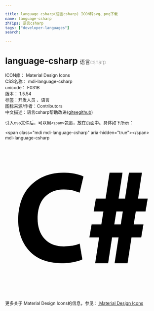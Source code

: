 ```yaml
---

title: language csharp(语言csharp) ICON转svg、png下载
name: language-csharp
zhTips: 语言csharp
tags: ["developer-languages"]
search: 

---
```


# language-csharp  <small style="font-size: 60%;font-weight: 100">语言csharp</small>


<div class="detail-page">
<p>
<span>
ICON库：
<span class="badge-secondary badge">Material Design Icons</span> 
</span>
<br/>
<span>
CSS名称：
<span class="badge-secondary badge">mdi-language-csharp</span> 
</span>
<br/>
<span>
unicode：
<span class="badge-secondary badge">F031B</span> 
<copy-btn content='F031B' btn-title=""></copy-btn>
<copy-btn :content='String.fromCodePoint(parseInt("F031B", 16))' btn-title="复制U"></copy-btn>
</span>
<br/>
<span>
版本：
<span class="badge-secondary badge">1.5.54</span> 
</span><br/><span>标签：<span class="badge-light badge"><router-link to="/tags/developer-languages.html">开发人员 、语言</router-link></span></span>
<br/>
<span>图标来源/作者：<span class="badge-light badge">Contributors</span></span> 
<br/>
<span class="zh-detail">中文描述：<span class="badge-primary badge">语言csharp</span><span class="help-link"><span>帮助改进</span>(<a href="https://gitee.com/liuwave/icon-helper/edit/master/json/material/language-csharp.json" target="_blank" rel="noopener noreferrer">gitee</a><a href="https://github.com/liuwave/icon-helper/edit/master/json/material/language-csharp.json" target="_blank" rel="noopener noreferrer">github</a></span>)</span><br/>
</p>
</div>
<div class="alert alert-dark">
  <i class="mdi mdi-language-csharp mdi-48px"></i>
  <i class="mdi mdi-language-csharp mdi-36px"></i>
  <i class="mdi mdi-language-csharp mdi-24px"></i>
  <i class="mdi mdi-language-csharp mdi-18px"></i>
</div>
<div>
  <p>引入css文件后，可以用<code>&lt;span&gt;</code>包裹，放在页面中。具体如下所示：    
  </p>
  <div class="alert alert-primary" style="font-size: 14px">
    &lt;span class="mdi mdi-language-csharp" aria-hidden="true"&gt;&lt;/span&gt;
    <copy-btn content='<span class="mdi mdi-language-csharp" aria-hidden="true"></span>'></copy-btn>
  </div>
  <div class="alert alert-secondary">
    <i class="mdi mdi-language-csharp"
    style="font-size: 24px"
    aria-hidden="true"></i> mdi-language-csharp
    <copy-btn content="mdi-language-csharp" btn-title="复制图标名称"></copy-btn>
  </div>
</div>
<div id="svg" class="svg-wrap">
<svg xmlns="http://www.w3.org/2000/svg" viewBox="0 0 24 24"><path d="M11.5,15.97L11.91,18.41C11.65,18.55 11.23,18.68 10.67,18.8C10.1,18.93 9.43,19 8.66,19C6.45,18.96 4.79,18.3 3.68,17.04C2.56,15.77 2,14.16 2,12.21C2.05,9.9 2.72,8.13 4,6.89C5.32,5.64 6.96,5 8.94,5C9.69,5 10.34,5.07 10.88,5.19C11.42,5.31 11.82,5.44 12.08,5.59L11.5,8.08L10.44,7.74C10.04,7.64 9.58,7.59 9.05,7.59C7.89,7.58 6.93,7.95 6.18,8.69C5.42,9.42 5.03,10.54 5,12.03C5,13.39 5.37,14.45 6.08,15.23C6.79,16 7.79,16.4 9.07,16.41L10.4,16.29C10.83,16.21 11.19,16.1 11.5,15.97M13.89,19L14.5,15H13L13.34,13H14.84L15.16,11H13.66L14,9H15.5L16.11,5H18.11L17.5,9H18.5L19.11,5H21.11L20.5,9H22L21.66,11H20.16L19.84,13H21.34L21,15H19.5L18.89,19H16.89L17.5,15H16.5L15.89,19H13.89M16.84,13H17.84L18.16,11H17.16L16.84,13Z" /></svg>
</div>
<detail full-name='mdi-language-csharp'></detail>
    
<div><p>更多关于 Material Design Icons的信息，参见：<a target="_blank" href="https://iconhelper.cn/material.html"> Material Design Icons</a>
</p></div>
